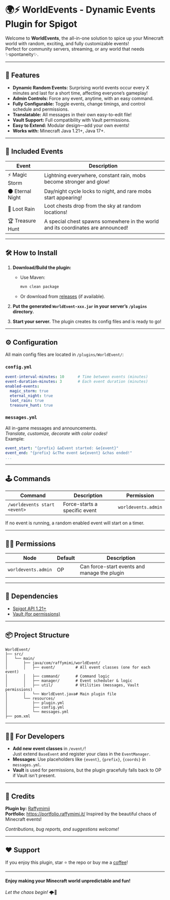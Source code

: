 
# 🌍⚡ WorldEvents - Dynamic Events Plugin for Spigot

Welcome to **WorldEvents**, the all-in-one solution to spice up your Minecraft world with random, exciting, and fully customizable events!  
Perfect for community servers, streaming, or any world that needs ✨spontaneity✨.

---

## 🚀 Features

- **Dynamic Random Events:** Surprising world events occur every X minutes and last for a short time, affecting everyone’s gameplay!
- **Admin Controls:** Force any event, anytime, with an easy command.
- **Fully Configurable:** Toggle events, change timings, and control schedule and permissions.
- **Translatable:** All messages in their own easy-to-edit file!
- **Vault Support:** Full compatibility with Vault permissions.
- **Easy to Extend:** Modular design—add your own events!
- **Works with:** Minecraft Java 1.21+, Java 17+.

---

## 🎉 Included Events

| Event              | Description                                                                           |
|--------------------|---------------------------------------------------------------------------------------|
| ⚡ Magic Storm      | Lightning everywhere, constant rain, mobs become stronger and glow!                   |
| 🌑 Eternal Night   | Day/night cycle locks to night, and rare mobs start appearing!                        |
| 🎁 Loot Rain       | Loot chests drop from the sky at random locations!                                    |
| 🏆 Treasure Hunt   | A special chest spawns somewhere in the world and its coordinates are announced!      |

---

## 🛠️ How to Install

1. **Download/Build the plugin:**
   - Use Maven:  
     ```bash
     mvn clean package
     ```
   - Or download from [releases](#) (if available).

2. **Put the generated `WorldEvent-xxx.jar` in your server’s `/plugins` directory.**

3. **Start your server.** The plugin creates its config files and is ready to go!

---

## ⚙️ Configuration

All main config files are located in `/plugins/WorldEvent/`:

### `config.yml`
```yaml
event-interval-minutes: 10      # Time between events (minutes)
event-duration-minutes: 3       # Each event duration (minutes)
enabled-events:
  magic_storm: true
  eternal_night: true
  loot_rain: true
  treasure_hunt: true
```

### `messages.yml`
All in-game messages and announcements.  
_Translate, customize, decorate with color codes!_  
Example:
```yaml
event_start: "{prefix} &aEvent started: &e{event}"
event_end: "{prefix} &cThe event &e{event} &chas ended!"
...
```

---

## 🕹️ Commands

| Command                                  | Description                          | Permission         |
|-------------------------------------------|--------------------------------------|--------------------|
| `/worldevents start <event>`              | Force-starts a specific event        | `worldevents.admin` |

If no event is running, a random enabled event will start on a timer.

---

## 🧑‍💼 Permissions

| Node                | Default | Description                                  |
|---------------------|---------|----------------------------------------------|
| `worldevents.admin` | OP      | Can force-start events and manage the plugin |

---

## 🤖 Dependencies

- [Spigot API 1.21+](https://www.spigotmc.org/)
- [Vault (for permissions)](https://www.spigotmc.org/resources/vault.34315/)

---

## 📦 Project Structure

```
WorldEvent/
├── src/
│   └── main/
│       ├── java/com/raffymimi/worldEvent/
│       │   ├── event/         # All event classes (one for each event)
│       │   ├── command/       # Command logic
│       │   ├── manager/       # Event scheduler & logic
│       │   ├── util/          # Utilities (messages, Vault permissions)
│       │   └── WorldEvent.java# Main plugin file
│       └── resources/
│           ├── plugin.yml
│           ├── config.yml
│           └── messages.yml
├── pom.xml
```

---

## 🧑‍💻 For Developers

- **Add new event classes** in `/event/`!  
  Just extend `BaseEvent` and register your class in the `EventManager`.
- **Messages**: Use placeholders like `{event}`, `{prefix}`, `{coords}` in `messages.yml`.
- **Vault** is used for permissions, but the plugin gracefully falls back to OP if Vault isn't present.

---

## 🙏 Credits

**Plugin by:** [Raffymimii](https://github.com/raffymimii)  
**Portfolio:** https://portfolio.raffymimi.it/
Inspired by the beautiful chaos of Minecraft events!

_Contributions, bug reports, and suggestions welcome!_

---

## ❤️ Support

If you enjoy this plugin, star ⭐ the repo or buy me a [coffee](https://paypal.me/raffymimi?country.x=IT&locale.x=it_IT)!

---

#### Enjoy making your Minecraft world unpredictable and fun!  
*Let the chaos begin!* 🌩️🎉
